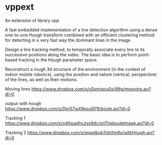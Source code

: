 # vppext

An extension of library vpp

A fast embedded implementation of a line detection algorithm using a dense one-to-one Hough transform combined with an efficient clustering method for detecting in a very fast way the dominant lines in the image.

Design a line tracking method, to temporally associate every line to its successive positions along the video. The basic idea is to perform point-based tracking in the Hough parameter space.

Reconstruct a rough 3d structure of the environment (in the context of indoor mobile robotics), using the position and nature (vertical, perspective) of the lines, as well as their motions.

Moving lines https://www.dropbox.com/s/u5xmiqcu0xii98g/mooving.avi?dl=0

output with hough https://www.dropbox.com/s/0jm57w49esuj979/boule.avi?dl=0

Tracking 1 https://www.dropbox.com/s/o4lhpa4hczvs9dc/onThebouleImage.avi?dl=0

Tracking 2 https://www.dropbox.com/s/epwdbok7rbhfm8s/withHough.avi?dl=0

